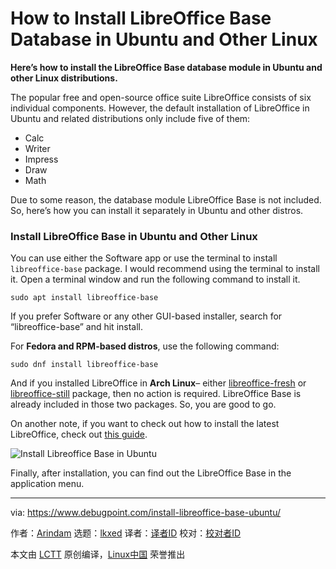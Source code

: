 [#]: subject: "How to Install LibreOffice Base Database in Ubuntu and Other Linux"
[#]: via: "https://www.debugpoint.com/install-libreoffice-base-ubuntu/"
[#]: author: "Arindam https://www.debugpoint.com/author/admin1/"
[#]: collector: "lkxed"
[#]: translator: " "
[#]: reviewer: " "
[#]: publisher: " "
[#]: url: " "

How to Install LibreOffice Base Database in Ubuntu and Other Linux
======

**Here’s how to install the LibreOffice Base database module in Ubuntu and other Linux distributions.**

The popular free and open-source office suite LibreOffice consists of six individual components. However, the default installation of LibreOffice in Ubuntu and related distributions only include five of them:

- Calc
- Writer
- Impress
- Draw
- Math

Due to some reason, the database module LibreOffice Base is not included. So, here’s how you can install it separately in Ubuntu and other distros.

### Install LibreOffice Base in Ubuntu and Other Linux

You can use either the Software app or use the terminal to install `libreoffice-base` package. I would recommend using the terminal to install it. Open a terminal window and run the following command to install it.

```
sudo apt install libreoffice-base
```

If you prefer Software or any other GUI-based installer, search for “libreoffice-base” and hit install.

For **Fedora and RPM-based distros**, use the following command:

```
sudo dnf install libreoffice-base
```

And if you installed LibreOffice in **Arch Linux**– either [libreoffice-fresh][1] or [libreoffice-still][2] package, then no action is required. LibreOffice Base is already included in those two packages. So, you are good to go.

On another note, if you want to check out how to install the latest LibreOffice, check out [this guide][3].

![Install Libreoffice Base in Ubuntu][4]

Finally, after installation, you can find out the LibreOffice Base in the application menu.

--------------------------------------------------------------------------------

via: https://www.debugpoint.com/install-libreoffice-base-ubuntu/

作者：[Arindam][a]
选题：[lkxed][b]
译者：[译者ID](https://github.com/译者ID)
校对：[校对者ID](https://github.com/校对者ID)

本文由 [LCTT](https://github.com/LCTT/TranslateProject) 原创编译，[Linux中国](https://linux.cn/) 荣誉推出

[a]: https://www.debugpoint.com/author/admin1/
[b]: https://github.com/lkxed
[1]: https://archlinux.org/packages/extra/x86_64/libreoffice-fresh/
[2]: https://archlinux.org/packages/extra/x86_64/libreoffice-still/
[3]: https://www.debugpoint.com/install-latest-libreoffice-ubuntu-linux/
[4]: https://www.debugpoint.com/wp-content/uploads/2022/11/Install-Libreoffice-Base-in-Ubuntu.jpg
